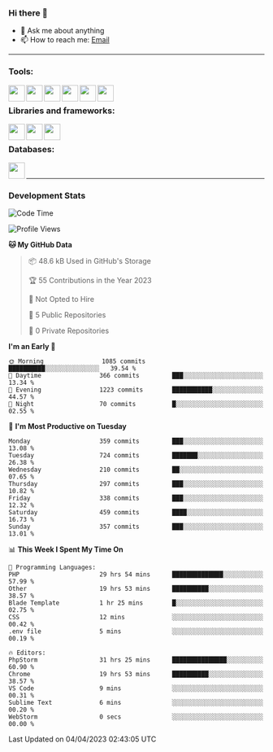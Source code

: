 ### Hi there 👋

- 💬 Ask me about anything
- 📫 How to reach me: [Email]

---

### Tools:
<img align='left' height="32" width="32" src="https://cdn.jsdelivr.net/npm/simple-icons@4.8.0/icons/phpstorm.svg" />
<img align='left' height="32" width="32" src="https://cdn.jsdelivr.net/npm/simple-icons@4.8.0/icons/webstorm.svg" />
<img align='left' height="32" width="32" src="https://cdn.jsdelivr.net/npm/simple-icons@4.8.0/icons/visualstudiocode.svg" />
<img align='left' height="32" width="32" src="https://cdn.jsdelivr.net/npm/simple-icons@4.8.0/icons/sublimetext.svg" />
<img align='left' height="32" width="32" src="https://cdn.jsdelivr.net/npm/simple-icons@4.8.0/icons/laragon.svg" />
<img align='left' height="32" width="32" src="https://cdn.jsdelivr.net/npm/simple-icons@4.8.0/icons/docker.svg" />
<br>

### Libraries and frameworks:
<img align='left' height="32" width="32" src="https://cdn.jsdelivr.net/npm/simple-icons@4.8.0/icons/laravel.svg" />
<img align='left' height="32" width="32" src="https://cdn.jsdelivr.net/npm/simple-icons@4.8.0/icons/vue-dot-js.svg" />
<img align='left' height="32" width="32" src="https://cdn.jsdelivr.net/npm/simple-icons@4.8.0/icons/jquery.svg" />
<br>

### Databases:
<img align='left' height="32" width="32" src="https://cdn.jsdelivr.net/npm/simple-icons@4.8.0/icons/mysql.svg" />
<br>

---
### Development Stats
<!--START_SECTION:waka-->
![Code Time](http://img.shields.io/badge/Code%20Time-1%2C253%20hrs%2016%20mins-blue)

![Profile Views](http://img.shields.io/badge/Profile%20Views-0-blue)

**🐱 My GitHub Data** 

> 📦 48.6 kB Used in GitHub's Storage 
 > 
> 🏆 55 Contributions in the Year 2023
 > 
> 🚫 Not Opted to Hire
 > 
> 📜 5 Public Repositories 
 > 
> 🔑 0 Private Repositories 
 > 
**I'm an Early 🐤** 

```text
🌞 Morning                1085 commits        ██████████░░░░░░░░░░░░░░░   39.54 % 
🌆 Daytime                366 commits         ███░░░░░░░░░░░░░░░░░░░░░░   13.34 % 
🌃 Evening                1223 commits        ███████████░░░░░░░░░░░░░░   44.57 % 
🌙 Night                  70 commits          █░░░░░░░░░░░░░░░░░░░░░░░░   02.55 % 
```
📅 **I'm Most Productive on Tuesday** 

```text
Monday                   359 commits         ███░░░░░░░░░░░░░░░░░░░░░░   13.08 % 
Tuesday                  724 commits         ███████░░░░░░░░░░░░░░░░░░   26.38 % 
Wednesday                210 commits         ██░░░░░░░░░░░░░░░░░░░░░░░   07.65 % 
Thursday                 297 commits         ███░░░░░░░░░░░░░░░░░░░░░░   10.82 % 
Friday                   338 commits         ███░░░░░░░░░░░░░░░░░░░░░░   12.32 % 
Saturday                 459 commits         ████░░░░░░░░░░░░░░░░░░░░░   16.73 % 
Sunday                   357 commits         ███░░░░░░░░░░░░░░░░░░░░░░   13.01 % 
```


📊 **This Week I Spent My Time On** 

```text
💬 Programming Languages: 
PHP                      29 hrs 54 mins      ██████████████░░░░░░░░░░░   57.99 % 
Other                    19 hrs 53 mins      ██████████░░░░░░░░░░░░░░░   38.57 % 
Blade Template           1 hr 25 mins        █░░░░░░░░░░░░░░░░░░░░░░░░   02.75 % 
CSS                      12 mins             ░░░░░░░░░░░░░░░░░░░░░░░░░   00.42 % 
.env file                5 mins              ░░░░░░░░░░░░░░░░░░░░░░░░░   00.19 % 

🔥 Editors: 
PhpStorm                 31 hrs 25 mins      ███████████████░░░░░░░░░░   60.90 % 
Chrome                   19 hrs 53 mins      ██████████░░░░░░░░░░░░░░░   38.57 % 
VS Code                  9 mins              ░░░░░░░░░░░░░░░░░░░░░░░░░   00.31 % 
Sublime Text             6 mins              ░░░░░░░░░░░░░░░░░░░░░░░░░   00.20 % 
WebStorm                 0 secs              ░░░░░░░░░░░░░░░░░░░░░░░░░   00.00 % 
```


 Last Updated on 04/04/2023 02:43:05 UTC
<!--END_SECTION:waka-->

[huyviet]: https://huyviet.vn/
[EMAIl]: https://mail.google.com/mail/u/0/?fs=1&tf=cm&source=mailto&to=huynguyenviet0110@gmail.com
